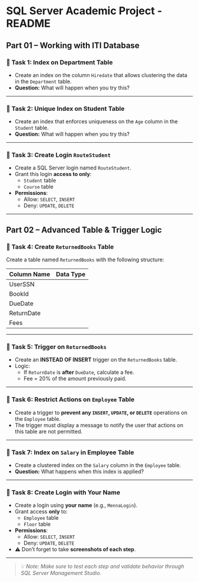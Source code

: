 # SQL Server Academic Project - README

## Part 01 – Working with ITI Database

### 📌 Task 1: Index on Department Table  
- Create an index on the column `Hiredate` that allows clustering the data in the `Department` table.  
- **Question:** What will happen when you try this?

---

### 📌 Task 2: Unique Index on Student Table  
- Create an index that enforces uniqueness on the `Age` column in the `Student` table.  
- **Question:** What will happen when you try this?

---

### 📌 Task 3: Create Login `RouteStudent`  
- Create a SQL Server login named `RouteStudent`.  
- Grant this login **access to only**:
  - `Student` table  
  - `Course` table  
- **Permissions**:
  - Allow: `SELECT`, `INSERT`  
  - Deny: `UPDATE`, `DELETE`  

---

## Part 02 – Advanced Table & Trigger Logic

### 📌 Task 4: Create `ReturnedBooks` Table  
Create a table named `ReturnedBooks` with the following structure:

| Column Name | Data Type |
|-------------|-----------|
| UserSSN     |           |
| BookId      |           |
| DueDate     |           |
| ReturnDate  |           |
| Fees        |           |

---

### 📌 Task 5: Trigger on `ReturnedBooks`  
- Create an **INSTEAD OF INSERT** trigger on the `ReturnedBooks` table.  
- Logic:  
  - If `ReturnDate` is **after** `DueDate`, calculate a fee.  
  - Fee = 20% of the amount previously paid.

---

### 📌 Task 6: Restrict Actions on `Employee` Table  
- Create a trigger to **prevent any `INSERT`, `UPDATE`, or `DELETE`** operations on the `Employee` table.  
- The trigger must display a message to notify the user that actions on this table are not permitted.

---

### 📌 Task 7: Index on `Salary` in Employee Table  
- Create a clustered index on the `Salary` column in the `Employee` table.  
- **Question:** What happens when this index is applied?

---

### 📌 Task 8: Create Login with Your Name  
- Create a login using **your name** (e.g., `MennaLogin`).  
- Grant access **only** to:
  - `Employee` table  
  - `Floor` table  
- **Permissions**:
  - Allow: `SELECT`, `INSERT`  
  - Deny: `UPDATE`, `DELETE`  
- ⚠ Don’t forget to take **screenshots of each step**.

---

> 💡 *Note: Make sure to test each step and validate behavior through SQL Server Management Studio.*
